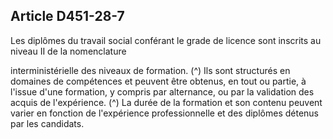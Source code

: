 ## Article D451-28-7

Les diplômes du travail social conférant le grade de licence sont inscrits au niveau II de la nomenclature

interministérielle des niveaux de formation. (^)
Ils sont structurés en domaines de compétences et peuvent être obtenus, en tout ou partie, à l'issue d'une
formation, y compris par alternance, ou par la validation des acquis de l'expérience. (^)
La durée de la formation et son contenu peuvent varier en fonction de l'expérience professionnelle et des
diplômes détenus par les candidats.

